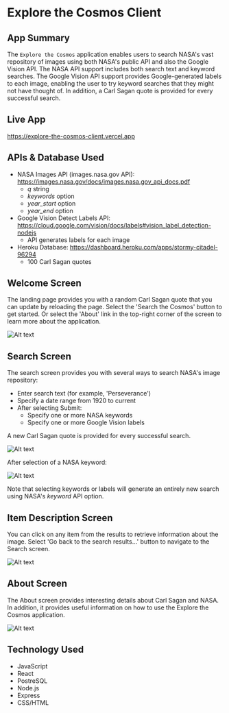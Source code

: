 # Explore the Cosmos Client

## App Summary

The `Explore the Cosmos` application enables users to search NASA's vast repository of images using both NASA's public API and also the Google Vision API. The NASA API support includes both search text and keyword searches. The Google Vision API support provides Google-generated labels to each image, enabling the user to try keyword searches that they might not have thought of. In addition, a Carl Sagan quote is provided for every successful search.

## Live App

https://explore-the-cosmos-client.vercel.app

## APIs & Database Used

- NASA Images API (images.nasa.gov API): https://images.nasa.gov/docs/images.nasa.gov_api_docs.pdf
  - _q_ string
  - _keywords_ option
  - _year_start_ option
  - _year_end_ option
- Google Vision Detect Labels API: https://cloud.google.com/vision/docs/labels#vision_label_detection-nodejs
  - API generates labels for each image
- Heroku Database: https://dashboard.heroku.com/apps/stormy-citadel-96294
  - 100 Carl Sagan quotes

## Welcome Screen

The landing page provides you with a random Carl Sagan quote that you can update by reloading the page. Select the 'Search the Cosmos' button to get started. Or select the 'About' link in the top-right corner of the screen to learn more about the application.

![Alt text](./readme/LandingPage.jpg?raw=true "LandingPage")

## Search Screen

The search screen provides you with several ways to search NASA's image repository:

- Enter search text (for example, 'Perseverance')
- Specify a date range from 1920 to current
- After selecting Submit:
  - Specify one or more NASA keywords
  - Specify one or more Google Vision labels

A new Carl Sagan quote is provided for every successful search.

![Alt text](./readme/SearchScreen.jpg?raw=true "SearchScreen")

After selection of a NASA keyword:

![Alt text](./readme/KeywordSearch.jpg?raw=true "KeywordSearch")

Note that selecting keywords or labels will generate an entirely new search using NASA's _keyword_ API option.

## Item Description Screen

You can click on any item from the results to retrieve information about the image. Select 'Go back to the search results...' button to navigate to the Search screen.

![Alt text](./readme/ItemDescription.jpg?raw=true "ItemDescription")

## About Screen

The About screen provides interesting details about Carl Sagan and NASA. In addition, it provides useful information on how to use the Explore the Cosmos application.

![Alt text](./readme/AboutScreen.jpg?raw=true "AboutScreen")

## Technology Used

- JavaScript
- React
- PostreSQL
- Node.js
- Express
- CSS/HTML
